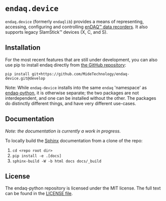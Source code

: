# `endaq.device`
`endaq.device` (formerly `endaqlib`) provides a means of representing, accessing, configuring
and controlling [enDAQ™ data
recorders](https://endaq.com/collections/endaq-shock-recorders-vibration-data-logger-sensors).
It also supports legacy SlamStick™ devices (X, C, and S).

## Installation

<!--
The `endaq-device` package is [available on
PyPI](https://pypi.org/project/endaq-device/), and can be installed via
`pip`:

    pip install endaq-device
-->
For the most recent features that are still under development, you can
also use <span class="title-ref">pip</span> to install endaq directly
from [the GitHub
repository](https://github.com/MideTechnology/endaq-device/):

    pip install git+https://github.com/MideTechnology/endaq-device.git@develop

Note: While `endaq-device` installs into the same `endaq` 'namespace' as
[endaq-python](https://docs.endaq.com/en/latest/index.html), it is
otherwise separate; the two packages are not interdependent, and one can
be installed without the other. The packages do distinctly different
things, and have very different use-cases.

## Documentation
*Note: the documentation is currently a work in progress.*
<!--
The docs for this package can be found [here](https://docs.endaq.com/en/latest/).
-->
To locally build the [Sphinx](https://www.sphinx-doc.org) documentation from a clone of the repo:
1. `cd <repo root dir>`
2. `pip install -e .[docs]`
3. `sphinx-build -W -b html docs docs/_build`

## License

The endaq-python repository is licensed under the MIT license. The full text can be found in the [LICENSE file](https://github.com/MideTechnology/endaq-python/blob/main/LICENSE).
